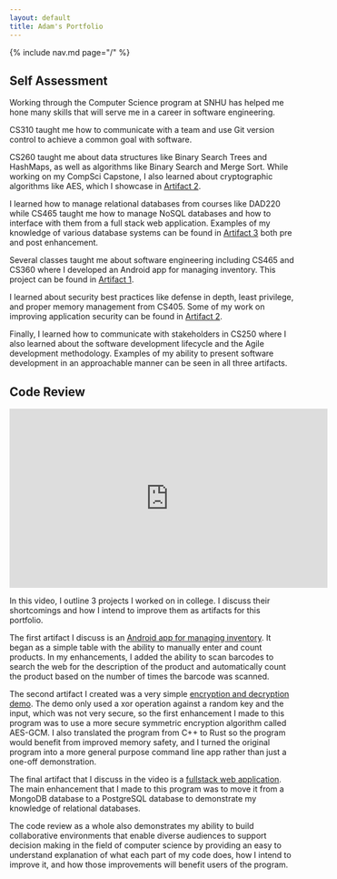 ```yaml
---
layout: default
title: Adam's Portfolio
---
```


{% include nav.md page="/" %}

## Self Assessment

Working through the Computer Science program at SNHU has helped me hone many skills that will serve me in a career in software engineering.

CS310 taught me how to communicate with a team and use Git version control to achieve a common goal with software.

CS260 taught me about data structures like Binary Search Trees and HashMaps, as well as algorithms like Binary Search and Merge Sort. While working on my CompSci Capstone, I also learned about cryptographic algorithms like AES, which I showcase in [Artifact 2](/artifacts/encryption).

I learned how to manage relational databases from courses like DAD220 while CS465 taught me how to manage NoSQL databases and how to interface with them from a full stack web application. Examples of my knowledge of various database systems can be found in [Artifact 3](/artifacts/fullstack-with-postgres) both pre and post enhancement.

Several classes taught me about software engineering including CS465 and CS360 where I developed an Android app for managing inventory. This project can be found in [Artifact 1](/artifacts/android-inventory).

I learned about security best practices like defense in depth, least privilege, and proper memory management from CS405. Some of my work on improving application security can be found in [Artifact 2](/artifacts/encryption).

Finally, I learned how to communicate with stakeholders in CS250 where I also learned about the software development lifecycle and the Agile development methodology. Examples of my ability to present software development in an approachable manner can be seen in all three artifacts.

## Code Review

<div class="iframe-container"><iframe class="yt-video" id="codeReviewVid" width="560" height="315" src="https://www.youtube.com/embed/Ykhneko8Hd0" title="YouTube video player" frameborder="0" allow="accelerometer; autoplay; clipboard-write; encrypted-media; gyroscope; picture-in-picture; web-share" allowfullscreen></iframe></div>

In this video, I outline 3 projects I worked on in college. I discuss their shortcomings and how I intend to improve them as artifacts for this portfolio.

The first artifact I discuss is an [Android app for managing inventory](/artifacts/android-inventory). It began as a simple table with the ability to manually enter and count products. In my enhancements, I added the ability to scan barcodes to search the web for the description of the product and automatically count the product based on the number of times the barcode was scanned.

The second artifact I created was a very simple [encryption and decryption demo](/artifacts/encryption). The demo only used a xor operation against a random key and the input, which was not very secure, so the first enhancement I made to this program was to use a more secure symmetric encryption algorithm called AES-GCM. I also translated the program from C++ to Rust so the program would benefit from improved memory safety, and I turned the original program into a more general purpose command line app rather than just a one-off demonstration.

The final artifact that I discuss in the video is a [fullstack web application](/artifacts/fullstack-with-postgresql). The main enhancement that I made to this program was to move it from a MongoDB database to a PostgreSQL database to demonstrate my knowledge of relational databases.

The code review as a whole also demonstrates my ability to build collaborative environments that enable diverse audiences to support decision making in the field of computer science by providing an easy to understand explanation of what each part of my code does, how I intend to improve it, and how those improvements will benefit users of the program.
